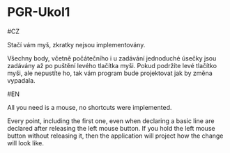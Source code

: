 # PGR-Ukol1

#CZ

Stačí vám myš, zkratky nejsou implementovány.

Všechny body, včetně počátečního i u zadávání jednoduché úsečky jsou zadávány až po puštění levého tlačítka myši.
Pokud podržíte levé tlačítko myši, ale nepustíte ho, tak vám program bude projektovat jak by změna vypadala.

#EN

All you need is a mouse, no shortcuts were implemented.

Every point, including the first one, even when declaring a basic line are declared after releasing the left mouse button.
If you hold the left mouse button without releasing it, then the application will project how the change will look like.
